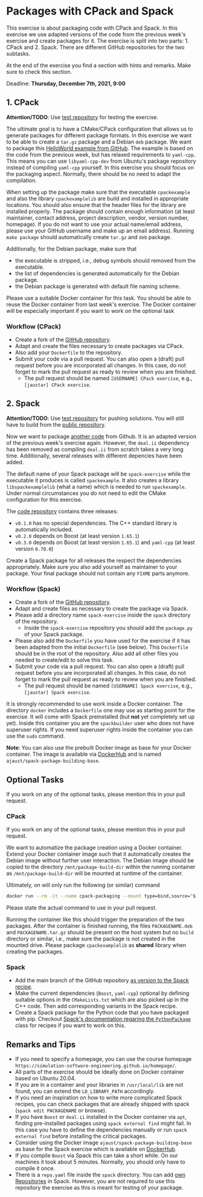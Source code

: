 # Packages with CPack and Spack

This exercise is about packaging code with CPack and Spack. In this exercise we use adapted versions of the code from the previous week's exercise and create packages for it. The exercise is split into two parts: 1. CPack and 2. Spack. There are different GitHub repositories for the two subtasks.

At the end of the exercise you find a section with hints and remarks. Make sure to check this section.

Deadline: **Thursday, December 7th, 2021, 9:00**

## 1. CPack

**Attention/TODO**: Use [test repository](https://github.com/Simulation-Software-Engineering/cpack-exercise-test) for testing the exercise.

The ultimate goal is to have a CMake/CPack configuration that allows us to generate packages for different package formats. In this exercise we want to be able to create a `tar.gz` package and a Debian `deb` package. We want to package this [HelloWorld example from GitHub](https://github.com/Simulation-Software-Engineering/cpack-exercise). The example is based on the code from the previous week, but has relaxed requirements to `yaml-cpp`. This means you can use `libyaml-cpp-dev` from Ubuntu's package repository instead of compiling `yaml-cpp` yourself. In this exercise you should focus on the packaging aspect. Normally, there should be no need to adapt the compilation.

When setting up the package make sure that the executable `cpackexample` and also the library `cpackexamplelib` are build and installed in appropriate locations. You should also ensure that the header files for the library are installed properly. The package should contain enough information (at least maintainer, contact address, project description, vendor, version number, homepage). If you do not want to use your actual name/email address, please use your GitHub username and make up an email address). Running `make package` should automatically create `tar.gz` and `deb` package.

Additionally, for the Debian package, make sure that

- the executable is stripped, i.e., debug symbols should removed from the executable.
- the list of dependencies is generated automatically for the Debian package.
- the Debian package is generated with default file naming scheme.

Please use a suitable Docker container for this task. You should be able to reuse the Docker container from last week's exercise. The Docker container will be especially important if you want to work on the optional task

### Workflow (CPack)

- Create a fork of the [GitHub repository](https://github.com/Simulation-Software-Engineering/cpack-exercise).
- Adapt and create the files necessary to create packages via CPack.
- Also add your `Dockerfile` to the repository.
- Submit your code via a pull request. You can also open a (draft) pull request before you are incorporated all changes. In this case, do not forget to mark the pull request as ready to review when you are finished.
    - The pull request should be named `[USERNAME] CPack exercise`, e.g., `[jaustar] CPack exercise`.


## 2. Spack

**Attention/TODO**: Use [test repository](https://github.com/Simulation-Software-Engineering/spack-exercise) for pushing solutions. You will still have to build from the [public repository](https://github.com/Simulation-Software-Engineering/spack-exercise).

Now we want to package [another code](https://github.com/Simulation-Software-Engineering/spack-exercise) from Github. It is an adapted version of the previous week's exercise again. However, the `deal.ii` dependency has been removed as compiling `deal.ii` from scratch takes a very long time. Additionally, several releases with different depencies have been added.

The default name of your Spack package will be `spack-exercise` while the executable it produces is called `spackexample`. It also creates a library  `libspackexamplelib` (what a name) which is needed to run `spackexample`. Under normal circumstances you do not need to edit the CMake configuration for this exercise.

The [code repository](https://github.com/Simulation-Software-Engineering/spack-exercise) contains three releases:

- `v0.1.0` has no special dependencies. The C++ standard library is automatically included.
- `v0.2.0` depends on Boost (at least version `1.65.1`)
- `v0.3.0` depends on Boost (at least version `1.65.1`) and `yaml-cpp` (at least version `0.70.0`)

Create a Spack package for all releases the respect the dependencies appropriately. Make sure you also add yourself as maintainer to your package. Your final package should not contain any `FIXME` parts anymore.

### Workflow (Spack)

- Create a fork of the [GitHub repository](https://github.com/Simulation-Software-Engineering/spack-exercise).
- Adapt and create files as necessary to create the package via Spack.
- Please add a directory name `spack-exercise` inside the `spack` directory of the repository.
    - Inside the `spack-exercise` repository you should add the `package.py` of your Spack package.
- Please also add the `Dockerfile` you have used for the exercise if it has been adapted from the initial `Dockerfile` (see below). This `Dockerfile` should be in the root of the repository. Also add all other files you needed to create/edit to solve this task.
- Submit your code via a pull request. You can also open a (draft) pull request before you are incorporated all changes. In this case, do not forget to mark the pull request as ready to review when you are finished.
    - The pull request should be named `[USERNAME] Spack exercise`, e.g., `[jaustar] Spack exercise`.

It is strongly recommended to use work inside a Docker container. The directory `docker` includes a `Dockerfile` one may use as starting point for the exercise. It will come with Spack preinstalled (but **not** yet completely set up yet). Inside this container you are the `spackbuilder` user who does not have superuser rights. If you need superuser rights inside the container you can use the `sudo` command.

**Note**: You can also use the prebuilt Docker image as base for your Docker container. The image is available via [DockerHub](https://hub.docker.com/repository/docker/ajaust/spack-package-building-base) and is named `ajaust/spack-package-building-base`.

## Optional Tasks

If you work on any of the optional tasks, please mention this in your pull request.

### CPack

If you work on any of the optional tasks, please mention this in your pull request.

We want to automatize the package creation using a Docker container. Extend your Docker container image such that it automatically creates the Debian image without further user interaction. The Debian image should be copied to the directory `/mnt/package-build-dir` within the running container as `/mnt/package-build-dir` will be mounted at runtime of the container.

Ultimately, on will only run the following (or similar) command

```bash
docker run --rm -it --name cpack-packaging --mount type=bind,source="$(pwd)",target=/mnt/package-build-dir IMAGENAME
```

Please state the actual command to use in your pull request.

Running the container like this should trigger the preparation of the two packages. After the container is finished running, the files `PACKAGENAME.deb` and `PACKAGENAME.tar.gz` should be present on the host system but no `build` directory or similar, i.e., make sure the package is not created in the mounted drive. Please package `cpackexamplelib` as **shared** library when creating the packages.

### Spack

- Add the main branch of the GitHub repository [as version to the Spack recipe](https://spack.readthedocs.io/en/latest/packaging_guide.html#git).
- Make the current dependencies (`Boost`, `yaml-cpp`) optional by defining suitable options in the `CMakeLists.txt` which are also picked up in the C++ code. Then add corresponding variants in the Spack recipe.
- Create a Spack package for the Python code that you have packaged with pip. Checkout [Spack's documentation regaring the `PythonPackage`](https://spack.readthedocs.io/en/latest/build_systems/pythonpackage.html)  class for recipes if you want to work on this.

## Remarks and Tips

- If you need to specify a homepage, you can use the course homepage `https://simulation-software-engineering.github.io/homepage/`.
- All parts of the exercise should be ideally done on Docker container based on Ubuntu 20.04.
- If you are in a container and your libraries in `/usr/local/lib` are not found, you can extend the `LD_LIBRARY_PATH` accordingly.
- If you need an inspiration on how to write more complicated Spack recipes, you can check packages that are already shipped with spack (`spack edit PACKAGENAME` or browse).
- If you have `Boost` or `deal.ii` installed in the Docker container via `apt`, finding pre-installed packages using `spack external find` might fail. In this case you have to define the dependencies manually or run `spack external find` before installing the critical packages.
- Consider using the Docker image `ajaust/spack-package-building-base` as base for the Spack exercise which is available on [DockerHub](https://hub.docker.com/repository/docker/ajaust/spack-package-building-base).
- If you compile `Boost` via Spack this can take a short while. On our machines it took about 5 minutes. Normally, you should only have to compile it once.
- There is a `repo.yaml` file inside the `spack` directory. You can add [own Repositories](https://spack.readthedocs.io/en/latest/repositories.html) in Spack. However, you are not required to use this repository the exercise as this is meant for testing of your package.
